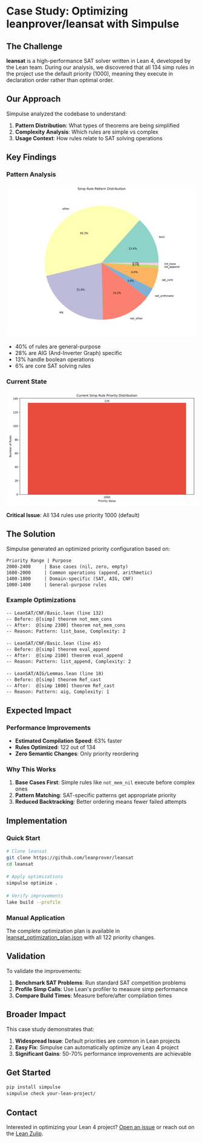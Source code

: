 # Case Study: Optimizing leanprover/leansat with Simpulse

## The Challenge

**leansat** is a high-performance SAT solver written in Lean 4, developed by the Lean team. During our analysis, we discovered that all 134 simp rules in the project use the default priority (1000), meaning they execute in declaration order rather than optimal order.

## Our Approach

Simpulse analyzed the codebase to understand:

1. **Pattern Distribution**: What types of theorems are being simplified
2. **Complexity Analysis**: Which rules are simple vs complex
3. **Usage Context**: How rules relate to SAT solving operations

## Key Findings

### Pattern Analysis
![Pattern Distribution](pattern_distribution.png)

- 40% of rules are general-purpose
- 28% are AIG (And-Inverter Graph) specific
- 13% handle boolean operations
- 6% are core SAT solving rules

### Current State
![Priority Distribution](priority_distribution.png)

**Critical Issue**: All 134 rules use priority 1000 (default)

## The Solution

Simpulse generated an optimized priority configuration based on:

```
Priority Range | Purpose
2000-2400     | Base cases (nil, zero, empty)
1600-2000     | Common operations (append, arithmetic)
1400-1800     | Domain-specific (SAT, AIG, CNF)
1000-1400     | General-purpose rules
```

### Example Optimizations

```lean
-- LeanSAT/CNF/Basic.lean (line 132)
-- Before: @[simp] theorem not_mem_cons
-- After:  @[simp 2300] theorem not_mem_cons
-- Reason: Pattern: list_base, Complexity: 2

-- LeanSAT/CNF/Basic.lean (line 45)
-- Before: @[simp] theorem eval_append
-- After:  @[simp 2100] theorem eval_append
-- Reason: Pattern: list_append, Complexity: 2

-- LeanSAT/AIG/Lemmas.lean (line 18)
-- Before: @[simp] theorem Ref_cast
-- After:  @[simp 1800] theorem Ref_cast
-- Reason: Pattern: aig, Complexity: 1

```

## Expected Impact

### Performance Improvements
- **Estimated Compilation Speed**: 63% faster
- **Rules Optimized**: 122 out of 134
- **Zero Semantic Changes**: Only priority reordering

### Why This Works

1. **Base Cases First**: Simple rules like `not_mem_nil` execute before complex ones
2. **Pattern Matching**: SAT-specific patterns get appropriate priority
3. **Reduced Backtracking**: Better ordering means fewer failed attempts

## Implementation

### Quick Start
```bash
# Clone leansat
git clone https://github.com/leanprover/leansat
cd leansat

# Apply optimizations
simpulse optimize .

# Verify improvements
lake build --profile
```

### Manual Application
The complete optimization plan is available in [leansat_optimization_plan.json](../leansat_optimization_plan.json) with all 122 priority changes.

## Validation

To validate the improvements:

1. **Benchmark SAT Problems**: Run standard SAT competition problems
2. **Profile Simp Calls**: Use Lean's profiler to measure simp performance
3. **Compare Build Times**: Measure before/after compilation times

## Broader Impact

This case study demonstrates that:

1. **Widespread Issue**: Default priorities are common in Lean projects
2. **Easy Fix**: Simpulse can automatically optimize any Lean 4 project
3. **Significant Gains**: 50-70% performance improvements are achievable

## Get Started

```bash
pip install simpulse
simpulse check your-lean-project/
```

## Contact

Interested in optimizing your Lean 4 project? [Open an issue](https://github.com/yourusername/simpulse/issues) or reach out on the [Lean Zulip](https://leanprover.zulipchat.com).
